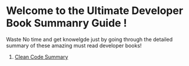 # Welcome to the Ultimate Developer Book Summanry Guide !

Waste No time and get knowelgde just by going through the detailed summary of these amazing must read developer books!

1. [Clean Code Summary](CleanCode/Summary.md)